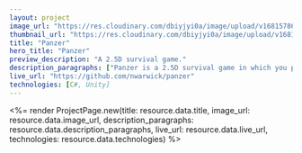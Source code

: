```yaml
---
layout: project
image_url: "https://res.cloudinary.com/dbiyjyi0a/image/upload/v1681578641/portfolio/panzer.webp"
thumbnail_url: "https://res.cloudinary.com/dbiyjyi0a/image/upload/v1681578640/portfolio/panzer-thumbnail.webp"
title: "Panzer"
hero_title: "Panzer"
preview_description: "A 2.5D survival game."
description_paragraphs: ["Panzer is a 2.5D survival game in which you play as a sentient tank fighting for survival in a world filled with other sentient tanks."]
live_url: "https://github.com/nwarwick/panzer"
technologies: [C#, Unity]
---
```


<%= render ProjectPage.new(title: resource.data.title, image_url: resource.data.image_url, description_paragraphs: resource.data.description_paragraphs, live_url: resource.data.live_url, technologies: resource.data.technologies) %>
